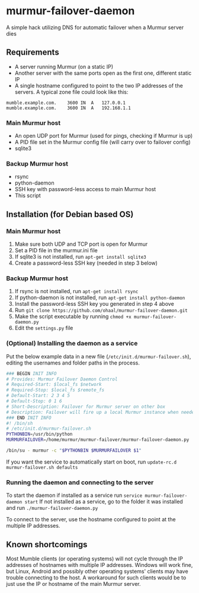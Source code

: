 murmur-failover-daemon
======================

A simple hack utilizing DNS for automatic failover when a Murmur server dies


## Requirements
- A server running Murmur (on a static IP)
- Another server with the same ports open as the first one, different static IP
- A single hostname configured to point to the two IP addresses of the servers.
A typical zone file could look like this:

```
mumble.example.com.    3600 IN  A   127.0.0.1
mumble.example.com.    3600 IN  A   192.168.1.1
```

### Main Murmur host
- An open UDP port for Murmur (used for pings, checking if Murmur is up)
- A PID file set in the Murmur config file (will carry over to failover config)
- sqlite3

### Backup Murmur host
- rsync
- python-daemon
- SSH key with password-less access to main Murmur host
- This script


## Installation (for Debian based OS)

### Main Murmur host
1. Make sure both UDP and TCP port is open for Murmur
2. Set a PID file in the murmur.ini file
3. If sqlite3 is not installed, run `apt-get install sqlite3`
4. Create a password-less SSH key (needed in step 3 below)

### Backup Murmur host
1. If rsync is not installed, run `apt-get install rsync`
2. If python-daemon is not installed, run `apt-get install python-daemon`
3. Install the password-less SSH key you generated in step 4 above
4. Run `git clone https://github.com/ohaal/murmur-failover-daemon.git`
5. Make the script executable by running `chmod +x murmur-failover-daemon.py`
6. Edit the `settings.py` file

### (Optional) Installing the daemon as a service
Put the below example data in a new file (`/etc/init.d/murmur-failover.sh`),
editing the usernames and folder paths in the process.

```sh
### BEGIN INIT INFO
# Provides: Murmur Failover Daemon Control
# Required-Start: $local_fs $network
# Required-Stop: $local_fs $remote_fs
# Default-Start: 2 3 4 5
# Default-Stop: 0 1 6
# Short-Description: Failover for Murmur server on other box
# Description: Failover will fire up a local Murmur instance when needed
### END INIT INFO
#! /bin/sh
# /etc/init.d/murmur-failover.sh
PYTHONBIN=/usr/bin/python
MURMURFAILOVER=/home/murmur/murmur-failover/murmur-failover-daemon.py

/bin/su - murmur -c "$PYTHONBIN $MURMURFAILOVER $1"
```

If you want the service to automatically start on boot, run
`update-rc.d murmur-failover.sh defaults`

### Running the daemon and connecting to the server
To start the daemon if installed as a service run
`service murmur-failover-daemon start`
If not installed as a service, go to the folder it was installed and run
`./murmur-failover-daemon.py`

To connect to the server, use the hostname configured to point at the multiple
IP addresses.


## Known shortcomings
Most Mumble clients (or operating systems) will not cycle through the IP
addresses of hostnames with multiple IP addresses. Windows will work fine, but
Linux, Android and possibly other operating systems' clients may have trouble
connecting to the host. A workaround for such clients would be to just use the
IP or hostname of the main Murmur server.
